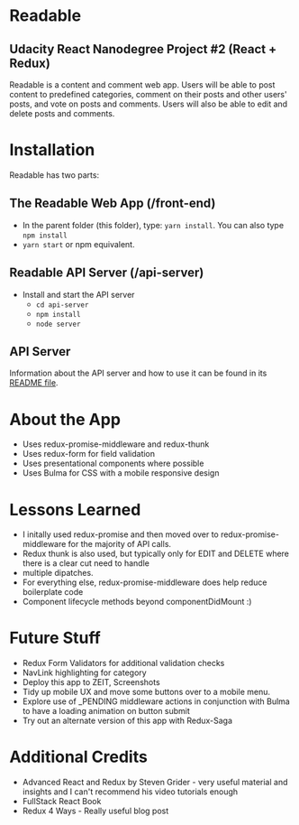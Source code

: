 # Readable
## Udacity React Nanodegree Project #2 (React + Redux)

Readable is a content and comment web app. Users will be able to post content to predefined categories, comment on their posts and other users' posts, and vote on posts and comments. Users will also be able to edit and delete posts and comments.

# Installation

Readable has two parts:

## The Readable Web App (/front-end)
- In the parent folder (this folder), type: `yarn install`. You can also type `npm install`
- `yarn start` or npm equivalent.

## Readable API Server (/api-server)

* Install and start the API server
    - `cd api-server`
    - `npm install`
    - `node server`

## API Server

Information about the API server and how to use it can be found in its [README file](api-server/README.md).

# About the App
- Uses redux-promise-middleware and redux-thunk
- Uses redux-form for field validation
- Uses presentational components where possible
- Uses Bulma for CSS with a mobile responsive design

# Lessons Learned
- I initally used redux-promise and then moved over to redux-promise-middleware for the majority of API calls.
- Redux thunk is also used, but typically only for EDIT and DELETE where there is a clear cut need to handle
- multiple dipatches.
- For everything else, redux-promise-middleware does help reduce boilerplate code
- Component lifecycle methods beyond componentDidMount :)

# Future Stuff
- Redux Form Validators for additional validation checks
- NavLink highlighting for category
- Deploy this app to ZEIT, Screenshots
- Tidy up mobile UX and move some buttons over to a mobile menu.
- Explore use of _PENDING middleware actions in conjunction with Bulma to have a loading animation on button submit
- Try out an alternate version of this app with Redux-Saga

# Additional Credits
- Advanced React and Redux by Steven Grider - very useful material and insights and I can't recommend his video tutorials enough
- FullStack React Book
- Redux 4 Ways - Really useful blog post